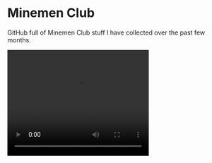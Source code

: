 # Minemen Club
GitHub full of Minemen Club stuff I have collected over the past few months.

<p>
   <video width="320" height="240" controls>
    <source src="https://github.com/AcidityClub/MinemenClub/tree/main" type="video/mp4">
   </video>
</p>
